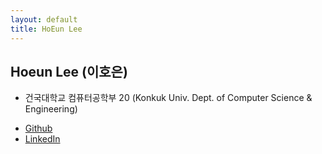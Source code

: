 ```yaml
---
layout: default
title: HoEun Lee
---
```


## Hoeun Lee (이호은)
* 건국대학교 컴퓨터공학부 20 (Konkuk Univ. Dept. of Computer Science & Engineering)

- [Github](https://github.com/leehe228)
- [LinkedIn](https://www.linkedin.com/in/leehe228/)

